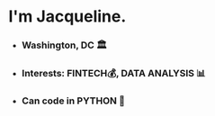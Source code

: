 # I'm Jacqueline.

* ### Washington, DC 🏛️
* ### Interests: **FINTECH**💰, **DATA ANALYSIS** 📊
* ### Can code in **PYTHON** 🐍



